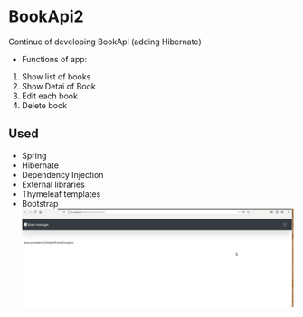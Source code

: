 # BookApi2
Continue of developing BookApi (adding Hibernate)
* Functions of app:
1. Show list of books
2. Show Detai of Book
3. Edit each book
4. Delete book
## Used
- Spring
- Hibernate
- Dependency Injection
- External libraries
- Thymeleaf templates
- Bootstrap
![](bookApiDemo.gif)
